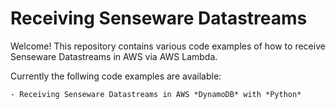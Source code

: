 # Receiving Senseware Datastreams

Welcome! This repository contains various code examples of how to receive Senseware Datastreams in AWS via AWS Lambda. 

Currently the follwing code examples are available:

    - Receiving Senseware Datastreams in AWS *DynamoDB* with *Python*

